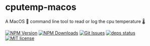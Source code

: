# cputemp-macos

A MacOS  command line tool to read or log the cpu temperature 🌡

[![NPM Version][npm-img]][npm-url]
[![NPM Downloads][downloads-img]][downloads-url]
[![Git Issues][issues-img]][issues-url]
[![deps status][daviddm-img]][daviddm-url]
[![MIT license][license-img]][license-url]

[npm-img]: https://img.shields.io/npm/v/cputemp-macos.svg?style=flat-square
[npm-url]: https://npmjs.org/package/cputemp-macos
[downloads-img]: https://img.shields.io/npm/dm/cputemp-macos.svg?style=flat-square
[downloads-url]: https://npmjs.org/package/cputemp-macos
[issues-img]: https://img.shields.io/github/issues/juliuscc/cputemp-macos.svg?style=flat-square
[issues-url]: https://github.com/juliuscc/cputemp-macos/issues
[daviddm-img]: https://img.shields.io/david/juliuscc/cputemp-macos.svg?style=flat-square
[daviddm-url]: https://david-dm.org/juliuscc/cputemp-macos
[license-img]: https://img.shields.io/badge/license-MIT-blue.svg?style=flat-square
[license-url]: https://github.com/juliuscc/cputemp-macos/blob/master/LICENSE
